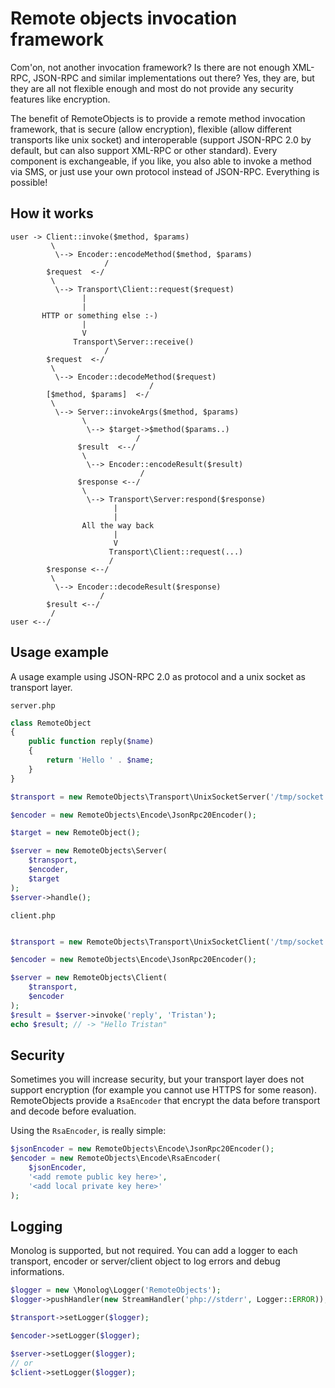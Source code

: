 Remote objects invocation framework
===================================

Com'on, not another invocation framework?
Is there are not enough XML-RPC, JSON-RPC and similar implementations out there?
Yes, they are, but they are all not flexible enough and most do not provide any security features like encryption.

The benefit of RemoteObjects is to provide a remote method invocation framework,
that is secure (allow encryption), flexible (allow different transports like unix socket) and interoperable (support JSON-RPC 2.0 by default, but can also support XML-RPC or other standard).
Every component is exchangeable, if you like, you also able to invoke a method via SMS, or just use your own protocol instead of JSON-RPC. Everything is possible!

How it works
------------

```
user -> Client::invoke($method, $params)
         \
          \--> Encoder::encodeMethod($method, $params)
                     /
        $request  <-/
         \
          \--> Transport\Client::request($request)
                |
                |
       HTTP or something else :-)
                |
                V
              Transport\Server::receive()
                     /
        $request  <-/
         \
          \--> Encoder::decodeMethod($request)
                               /
        [$method, $params]  <-/
         \
          \--> Server::invokeArgs($method, $params)
                \
                 \--> $target->$method($params..)
                            /
               $result  <--/
                \
                 \--> Encoder::encodeResult($result)
                             /
               $response <--/
                \
                 \--> Transport\Server:respond($response)
                       |
                       |
                All the way back
                       |
                       V
                      Transport\Client::request(...)
                      /
        $response <--/
         \
          \--> Encoder::decodeResult($response)
                    /
        $result <--/
         /
user <--/
```

Usage example
-------------

A usage example using JSON-RPC 2.0 as protocol and a unix socket as transport layer.

`server.php`
```php
class RemoteObject
{
	public function reply($name)
	{
		return 'Hello ' . $name;
	}
}

$transport = new RemoteObjects\Transport\UnixSocketServer('/tmp/socket.server');

$encoder = new RemoteObjects\Encode\JsonRpc20Encoder();

$target = new RemoteObject();

$server = new RemoteObjects\Server(
	$transport,
	$encoder,
	$target
);
$server->handle();

```

`client.php`
```php

$transport = new RemoteObjects\Transport\UnixSocketClient('/tmp/socket.client', '/tmp/socket.server');

$encoder = new RemoteObjects\Encode\JsonRpc20Encoder();

$server = new RemoteObjects\Client(
	$transport,
	$encoder
);
$result = $server->invoke('reply', 'Tristan');
echo $result; // -> "Hello Tristan"
```

Security
--------

Sometimes you will increase security, but your transport layer does not support encryption (for example you cannot use HTTPS for some reason).
RemoteObjects provide a `RsaEncoder` that encrypt the data before transport and decode before evaluation.

Using the `RsaEncoder`, is really simple:
```php
$jsonEncoder = new RemoteObjects\Encode\JsonRpc20Encoder();
$encoder = new RemoteObjects\Encode\RsaEncoder(
	$jsonEncoder,
	'<add remote public key here>',
	'<add local private key here>'
);
```

Logging
-------

Monolog is supported, but not required.
You can add a logger to each transport, encoder or server/client object to log errors and debug informations.

```php
$logger = new \Monolog\Logger('RemoteObjects');
$logger->pushHandler(new StreamHandler('php://stderr', Logger::ERROR));

$transport->setLogger($logger);

$encoder->setLogger($logger);

$server->setLogger($logger);
// or
$client->setLogger($logger);
```
